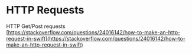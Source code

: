 # HTTP Requests

HTTP Get/Post requests  
[https://stackoverflow.com/questions/24016142/how-to-make-an-http-request-in-swift](https://stackoverflow.com/questions/24016142/how-to-make-an-http-request-in-swift)



